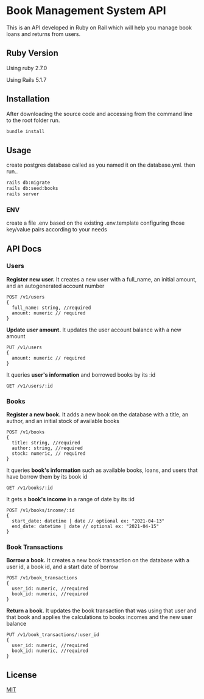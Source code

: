 # Book Management System API

This is an API developed in Ruby on Rail which will help you manage book loans and returns from users.

## Ruby Version

Using ruby 2.7.0

Using Rails 5.1.7

## Installation

After downloading the source code and accessing from the command line to the root folder run.

```bash
bundle install
```

## Usage

create postgres database called as you named it on the database.yml. then run..
```bash
rails db:migrate
rails db:seed:books
rails server
```
### ENV
create a file .env based on the existing .env.template configuring those key/value pairs according to your needs

## API Docs

### Users

**Register new user.**
It creates a new user with a full_name, an initial amount, and an autogenerated account number

```API
POST /v1/users
{
  full_name: string, //required
  amount: numeric // required
}

```

**Update user amount.**
It updates the user account balance with a new amount

```API
PUT /v1/users
{
  amount: numeric // required
}

```

It queries **user's information** and borrowed books by its :id

```API
GET /v1/users/:id
```

### Books

**Register a new book.**
It adds a new book on the database with a title, an author, and an initial stock of available books

```API
POST /v1/books
{
  title: string, //required
  author: string, //required
  stock: numeric, // required
}

```

It queries **book's information** such as available books, loans, and users that have borrow them by its book id

```API
GET /v1/books/:id
```


It gets a **book's income** in a range of date by its :id

```API
POST /v1/books/income/:id
{
  start_date: datetime | date // optional ex: "2021-04-13"
  end_date: datetime | date // optional ex: "2021-04-15"
}

```

### Book Transactions

**Borrow a book.**
It creates a new book transaction on the database with a user id, a book id, and a start date of borrow

```API
POST /v1/book_transactions
{
  user_id: numeric, //required
  book_id: numeric, //required
}
```

**Return a book.**
It updates the book transaction  that was using that user and that book and applies the calculations to books incomes and the new user balance

```API
PUT /v1/book_transactions/:user_id
{
  user_id: numeric, //required
  book_id: numeric, //required
}
```

## License
[MIT](https://choosealicense.com/licenses/mit/)